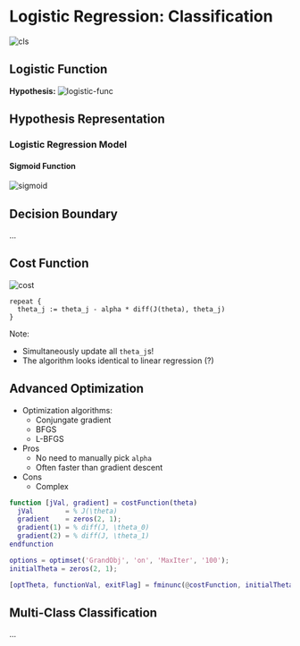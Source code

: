# Logistic Regression: Classification

![cls]

[cls]: https://latex.codecogs.com/svg.latex?y\in\{0,1\}

## Logistic Function

**Hypothesis:** ![logistic-func]

[logistic-func]: https://latex.codecogs.com/svg.latex?0\leq{h_\theta(x)}\leq1

## Hypothesis Representation

### Logistic Regression Model

#### Sigmoid Function

![sigmoid]

[sigmoid]: https://latex.codecogs.com/svg.latex?h_\theta(x)=\frac{1}{1+e^{-\theta^TX}}

## Decision Boundary

...

## Cost Function

![cost]

[cost]: https://latex.codecogs.com/svg.latex?J(\theta)=-\frac{1}{m}[\sum^m_{i=1}y^{(i)}logh_\theta(x^{(i)})+(1-y^{(i)})log(1-h_\theta(x^{(i)}))]

```
repeat {
  theta_j := theta_j - alpha * diff(J(theta), theta_j)
}
```

Note:
  - Simultaneously update all `theta_j`s!
  - The algorithm looks identical to linear regression (?)

## Advanced Optimization

- Optimization algorithms:
  - Conjungate gradient
  - BFGS
  - L-BFGS
- Pros
  - No need to manually pick `alpha`
  - Often faster than gradient descent
- Cons
  - Complex

```m
function [jVal, gradient] = costFunction(theta)
  jVal        = % J(\theta)
  gradient    = zeros(2, 1);
  gradient(1) = % diff(J, \theta_0)
  gradient(2) = % diff(J, \theta_1)
endfunction

options = optimset('GrandObj', 'on', 'MaxIter', '100');
initialTheta = zeros(2, 1);

[optTheta, functionVal, exitFlag] = fminunc(@costFunction, initialTheta, options);
```

## Multi-Class Classification

...
